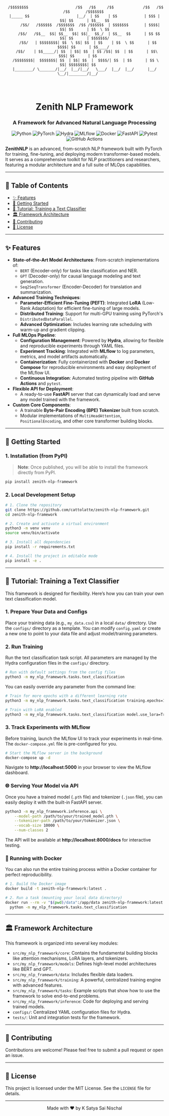<div align="center">

```
 /$$$$$$$$                     /$$   /$$     /$$             /$$   /$$ /$$       /$$$$$$$ 
|_____ $$                     |__/  | $$    | $$            | $$$ | $$| $$      | $$__  $$
     /$$/   /$$$$$$  /$$$$$$$  /$$ /$$$$$$  | $$$$$$$       | $$$$| $$| $$      | $$  \ $$
    /$$/   /$$__  $$| $$__  $$| $$|_  $$_/  | $$__  $$      | $$ $$ $$| $$      | $$$$$$$/
   /$$/   | $$$$$$$$| $$  \ $$| $$  | $$    | $$  \ $$      | $$  $$$$| $$      | $$____/ 
  /$$/    | $$_____/| $$  | $$| $$  | $$ /$$| $$  | $$      | $$\  $$$| $$      | $$      
 /$$$$$$$$|  $$$$$$$| $$  | $$| $$  |  $$$$/| $$  | $$      | $$ \  $$| $$$$$$$$| $$      
|________/ \_______/|__/  |__/|__/   \___/  |__/  |__/      |__/  \__/|________/|__/      
                                                                                          
                                                                                          
                                                                                          
```

# Zenith NLP Framework

### A Framework for Advanced Natural Language Processing

</div>

<div align="center">

![Python](https://img.shields.io/badge/Python-3.8%2B-blue?style=for-the-badge&logo=python)
![PyTorch](https://img.shields.io/badge/PyTorch-2.0%2B-orange?style=for-the-badge&logo=pytorch)
![Hydra](https://img.shields.io/badge/Hydra-1.3-8A2BE2?style=for-the-badge&logo=hydra)
![MLflow](https://img.shields.io/badge/MLflow-2.5-00A6E0?style=for-the-badge&logo=mlflow)
![Docker](https://img.shields.io/badge/Docker-20.10-blue?style=for-the-badge&logo=docker)
![FastAPI](https://img.shields.io/badge/FastAPI-0.104-009688?style=for-the-badge&logo=fastapi)
![Pytest](https://img.shields.io/badge/Pytest-7.4-0A9B9B?style=for-the-badge&logo=pytest)
![GitHub Actions](https://img.shields.io/badge/GitHub%20Actions-black?style=for-the-badge&logo=github-actions)

</div>

**ZenithNLP** is an advanced, from-scratch NLP framework built with PyTorch for training, fine-tuning, and deploying modern transformer-based models. It serves as a comprehensive toolkit for NLP practitioners and researchers, featuring a modular architecture and a full suite of MLOps capabilities.

---

## 📜 Table of Contents

- [✨ Features](#-features)
- [🚀 Getting Started](#-getting-started)
- [📖 Tutorial: Training a Text Classifier](#-tutorial-training-a-text-classifier)
- [🏛️ Framework Architecture](#️-framework-architecture)
- [🤝 Contributing](#-contributing)
- [📄 License](#-license)

---

## ✨ Features

- **State-of-the-Art Model Architectures**: From-scratch implementations of:
  - `BERT` (Encoder-only) for tasks like classification and NER.
  - `GPT` (Decoder-only) for causal language modeling and text generation.
  - `Seq2SeqTransformer` (Encoder-Decoder) for translation and summarization.
- **Advanced Training Techniques**:
  - **Parameter-Efficient Fine-Tuning (PEFT)**: Integrated **LoRA** (Low-Rank Adaptation) for efficient fine-tuning of large models.
  - **Distributed Training**: Support for multi-GPU training using PyTorch\'s `DistributedDataParallel`.
  - **Advanced Optimization**: Includes learning rate scheduling with warm-up and gradient clipping.
- **Full MLOps Pipeline**:
  - **Configuration Management**: Powered by **Hydra**, allowing for flexible and reproducible experiments through YAML files.
  - **Experiment Tracking**: Integrated with **MLflow** to log parameters, metrics, and model artifacts automatically.
  - **Containerization**: Fully containerized with **Docker** and **Docker Compose** for reproducible environments and easy deployment of the MLflow UI.
  - **Continuous Integration**: Automated testing pipeline with **GitHub Actions** and `pytest`.
- **Flexible API for Deployment**:
  - A ready-to-use **FastAPI** server that can dynamically load and serve any model trained with the framework.
- **Custom Core Components**:
  - A trainable **Byte-Pair Encoding (BPE) Tokenizer** built from scratch.
  - Modular implementations of `MultiHeadAttention`, `PositionalEncoding`, and other core transformer building blocks.

---

## 🚀 Getting Started

### 1. Installation (from PyPI)

> **Note**: Once published, you will be able to install the framework directly from PyPI.

```bash
pip install zenith-nlp-framework
```

### 2. Local Development Setup

```bash
# 1. Clone the repository
git clone https://github.com/cattolatte/zenith-nlp-framework.git
cd zenith-nlp-framework

# 2. Create and activate a virtual environment
python3 -m venv venv
source venv/bin/activate

# 3. Install all dependencies
pip install -r requirements.txt

# 4. Install the project in editable mode
pip install -e .
```

---

## 📖 Tutorial: Training a Text Classifier

This framework is designed for flexibility. Here’s how you can train your own text classification model.

### 1. Prepare Your Data and Configs
Place your training data (e.g., `my_data.csv`) in a local `data/` directory. Use the `configs/` directory as a template. You can modify `config.yaml` or create a new one to point to your data file and adjust model/training parameters.

### 2. Run Training
Run the text classification task script. All parameters are managed by the Hydra configuration files in the `configs/` directory.

```bash
# Run with default settings from the config files
python3 -m my_nlp_framework.tasks.text_classification
```

You can easily override any parameter from the command line:

```bash
# Train for more epochs with a different learning rate
python3 -m my_nlp_framework.tasks.text_classification training.epochs=10 training.learning_rate=0.0005

# Train with LoRA enabled
python3 -m my_nlp_framework.tasks.text_classification model.use_lora=True model.lora_rank=8
```

### 3. Track Experiments with MLflow
Before training, launch the MLflow UI to track your experiments in real-time. The `docker-compose.yml` file is pre-configured for you.

```bash
# Start the MLflow server in the background
docker-compose up -d
```
Navigate to **http://localhost:5000** in your browser to view the MLflow dashboard.

### 🌐 Serving Your Model via API
Once you have a trained model (`.pth` file) and tokenizer (`.json` file), you can easily deploy it with the built-in FastAPI server.

```bash
python3 -m my_nlp_framework.inference.api \
    --model-path /path/to/your/trained_model.pth \
    --tokenizer-path /path/to/your/tokenizer.json \
    --vocab-size 10000 \
    --num-classes 2
```

The API will be available at **http://localhost:8000/docs** for interactive testing.

### 🐳 Running with Docker
You can also run the entire training process within a Docker container for perfect reproducibility.

```bash
# 1. Build the Docker image
docker build -t zenith-nlp-framework:latest .

# 2. Run a task (mounting your local data directory)
docker run --rm -v "$(pwd)/data":/app/data zenith-nlp-framework:latest \
  python -m my_nlp_framework.tasks.text_classification
```

---

## 🏛️ Framework Architecture

This framework is organized into several key modules:

-   `src/my_nlp_framework/core`: Contains the fundamental building blocks like attention mechanisms, LoRA layers, and tokenizers.
-   `src/my_nlp_framework/models`: Defines high-level model architectures like BERT and GPT.
-   `src/my_nlp_framework/data`: Includes flexible data loaders.
-   `src/my_nlp_framework/training`: A powerful, centralized training engine with advanced features.
-   `src/my_nlp_framework/tasks`: Example scripts that show how to use the framework to solve end-to-end problems.
-   `src/my_nlp_framework/inference`: Code for deploying and serving trained models.
-   `configs/`: Centralized YAML configuration files for Hydra.
-   `tests/`: Unit and integration tests for the framework.

---

## 🤝 Contributing

Contributions are welcome! Please feel free to submit a pull request or open an issue.

---

## 📄 License

This project is licensed under the MIT License. See the `LICENSE` file for details.

---

<div align="center">
Made with ❤️ by K Satya Sai Nischal
</div>





